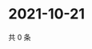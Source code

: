 # 2021-10-21

共 0 条

<!-- BEGIN WEIBO -->
<!-- 最后更新时间 Thu Oct 21 2021 03:00:39 GMT+0800 (China Standard Time) -->

<!-- END WEIBO -->

